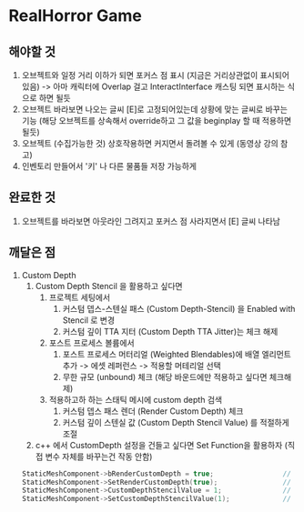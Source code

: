 # RealHorror Game


## 해야할 것
1. 오브젝트와 일정 거리 이하가 되면 포커스 점 표시 (지금은 거리상관없이 표시되어 있음) -> 아마 캐릭터에 Overlap 걸고 InteractInterface 캐스팅 되면 표시하는 식으로 하면 될듯
2. 오브젝트 바라보면 나오는 글씨 [E]로 고정되어있는데 상황에 맞는 글씨로 바꾸는 기능 (해당 오브젝트를 상속해서 override하고 그 값을 beginplay 할 때 적용하면 될듯)
3. 오브젝트 (수집가능한 것) 상호작용하면 커지면서 돌려볼 수 있게 (동영상 강의 참고)
4. 인벤토리 만들어서 '키' 나 다른 물품들 저장 가능하게
## 완료한 것
1. 오브젝트를 바라보면 아웃라인 그려지고 포커스 점 사라지면서 [E] 글씨 나타남

## 깨달은 점
1. Custom Depth
    1. Custom Depth Stencil 을 활용하고 싶다면
        1. 프로젝트 세팅에서
            1. 커스텀 뎁스-스텐실 패스 (Custom Depth-Stencil) 을 Enabled with Stencil 로 변경
            2. 커스텀 깊이 TTA 지터 (Custom Depth TTA Jitter)는 체크 해제
        2. 포스트 프로세스 볼륨에서 
            1. 포스트 프로세스 머터리얼 (Weighted Blendables)에 배열 엘리먼트 추가 -> 에셋 레퍼런스 -> 적용할 머테리얼 선택
            2. 무한 규모 (unbound) 체크 (해당 바운드에만 적용하고 싶다면 체크해제)
        3. 적용하고하 하는 스태틱 메시에 custom depth 검색
            1. 커스텀 뎁스 패스 렌더 (Render Custom Depth) 체크
            2. 커스텀 깊이 스텐실 값 (Custom Depth Stencil Value) 를 적절하게 조절
    1. c++ 에서 CustomDepth 설정을 건들고 싶다면 Set Function을 활용하자
    (직접 변수 자체를 바꾸는건 작동 안함)
    ```c++
    StaticMeshComponent->bRenderCustomDepth = true;                 // 작동 X
    StaticMeshComponent->SetRenderCustomDepth(true);                // 작동 O
    StaticMeshComponent->CustomDepthStencilValue = 1;               // 작동 X
    StaticMeshComponent->SetCustomDepthStencilValue(1);             // 작동 O
    ```
